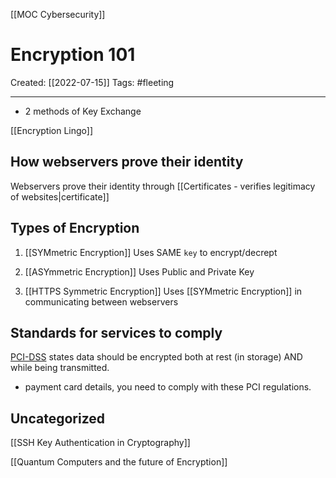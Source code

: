 [[MOC Cybersecurity]]

# Encryption 101
Created:  [[2022-07-15]]
Tags: #fleeting 

---
-   2 methods of Key Exchange


 [[Encryption Lingo]]


## How webservers prove their identity
Webservers prove their identity through [[Certificates - verifies legitimacy of websites|certificate]]


## Types of Encryption
1. [[SYMmetric Encryption]] 
Uses SAME `key` to encrypt/decrept


2. [[ASYmmetric Encryption]] 
Uses Public and Private Key


3. [[HTTPS Symmetric Encryption]]
Uses [[SYMmetric Encryption]] in communicating between webservers




## Standards for services to comply
[PCI-DSS](https://www.pcisecuritystandards.org/documents/PCI_DSS_for_Large_Organizations_v1.pdf) states data should be encrypted both at rest (in storage) AND while being transmitted.
- payment card details, you need to comply with these PCI regulations.




## Uncategorized
[[SSH Key Authentication in Cryptography]]


[[Quantum Computers and the future of Encryption]]



